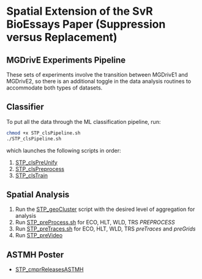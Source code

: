 #   Spatial Extension of the SvR BioEssays Paper (Suppression versus Replacement)


## MGDrivE Experiments Pipeline

These sets of experiments involve the transition between MGDrivE1 and MGDrivE2, so there is an additional toggle in the data analysis routines to accommodate both types of datasets.

##  Classifier

To put all the data through the ML classification pipeline, run:

```bash
chmod +x STP_clsPipeline.sh
./STP_clsPipeline.sh
```

which launches the following scripts in order:

1. [STP_clsPreUnify](./STP_clsPreUnify.py)
1. [STP_clsPreprocess](./STP_clsPreprocess.py)
1. [STP_clsTrain](./STP_clsTrain.py)


##  Spatial Analysis

1. Run the [STP_geoCluster](./STP_geoCluster.py) script with the desired level of aggregation for analysis
1. Run [STP_preProcess.sh](./STP_preProcess.sh) for ECO, HLT, WLD, TRS *PREPROCESS*
1. Run [STP_preTraces.sh](./STP_preTraces.sh) for ECO, HLT, WLD, TRS *preTraces* and *preGrids* 
2. Run [STP_preVideo](./STP_preVideo.sh)

##  ASTMH Poster

* [STP_cmprReleasesASTMH](./deprecated/STP_cmprReleasesASTMH.py)